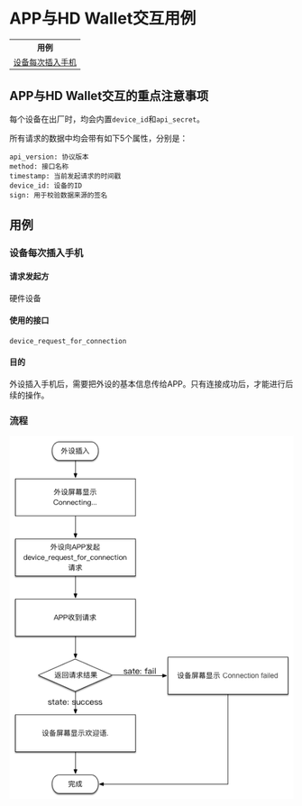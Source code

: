 # APP与HD Wallet交互用例

<table>
  <tr><th>用例</th></tr>
  <tr><td><a href="#device_request_for_connection">设备每次插入手机</a></td></tr>
</table>

## APP与HD Wallet交互的重点注意事项

每个设备在出厂时，均会内置<code>device_id</code>和<code>api_secret</code>。

所有请求的数据中均会带有如下5个属性，分别是：
<pre><code>api_version: 协议版本
method: 接口名称
timestamp: 当前发起请求的时间戳
device_id: 设备的ID
sign: 用于校验数据来源的签名</code></pre>

## 用例

### <a id="device_request_for_connection"></a>设备每次插入手机

#### 请求发起方
  
  硬件设备

#### 使用的接口
<pre><code>device_request_for_connection</code></pre>

#### 目的
  
  外设插入手机后，需要把外设的基本信息传给APP。只有连接成功后，才能进行后续的操作。

### 流程

<img src="interaction-with-app-and-hd-wallet-img/device_request_for_connection.png">

### 
